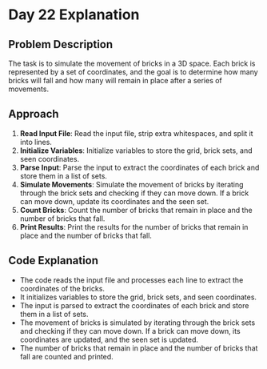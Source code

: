 # Day 22 Explanation

## Problem Description
The task is to simulate the movement of bricks in a 3D space. Each brick is represented by a set of coordinates, and the goal is to determine how many bricks will fall and how many will remain in place after a series of movements.

## Approach
1. **Read Input File**: Read the input file, strip extra whitespaces, and split it into lines.
2. **Initialize Variables**: Initialize variables to store the grid, brick sets, and seen coordinates.
3. **Parse Input**: Parse the input to extract the coordinates of each brick and store them in a list of sets.
4. **Simulate Movements**: Simulate the movement of bricks by iterating through the brick sets and checking if they can move down. If a brick can move down, update its coordinates and the seen set.
5. **Count Bricks**: Count the number of bricks that remain in place and the number of bricks that fall.
6. **Print Results**: Print the results for the number of bricks that remain in place and the number of bricks that fall.

## Code Explanation
- The code reads the input file and processes each line to extract the coordinates of the bricks.
- It initializes variables to store the grid, brick sets, and seen coordinates.
- The input is parsed to extract the coordinates of each brick and store them in a list of sets.
- The movement of bricks is simulated by iterating through the brick sets and checking if they can move down. If a brick can move down, its coordinates are updated, and the seen set is updated.
- The number of bricks that remain in place and the number of bricks that fall are counted and printed.
